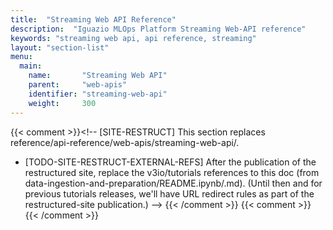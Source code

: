 ```yaml
---
title:  "Streaming Web API Reference"
description:  "Iguazio MLOps Platform Streaming Web-API reference"
keywords: "streaming web api, api reference, streaming"
layout: "section-list"
menu:
  main:
    name:       "Streaming Web API"
    parent:     "web-apis"
    identifier: "streaming-web-api"
    weight:     300
---
```

{{< comment >}}<!-- [SITE-RESTRUCT] This section replaces
  reference/api-reference/web-apis/streaming-web-api/.
- [TODO-SITE-RESTRUCT-EXTERNAL-REFS] After the publication of the restructured
  site, replace the v3io/tutorials references to this doc (from
  data-ingestion-and-preparation/README.ipynb/.md). (Until then and for
  previous tutorials releases, we'll have URL redirect rules as part of the
  restructured-site publication.)
-->
{{< /comment >}}
{{< comment >}}<!-- [c-ext-ref] [IntInfo] (sharonl) This doc is referenced from
  v3io/tutorials (from data-ingestion-and-preparation/README.ipynb/.md). -->
{{< /comment >}}

